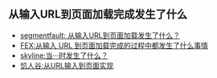 ##  从输入URL到页面加载完成发生了什么

- [segmentfault: 从输入URL到页面加载发生了什么？](https://segmentfault.com/a/1190000006879700)
- [FEX:从输入 URL 到页面加载完成的过程中都发生了什么事情](http://fex.baidu.com/blog/2014/05/what-happen/)
- [skyline:当···时发生了什么？](https://github.com/skyline75489/what-happens-when-zh_CN/blob/master/README.rst)
- [饥人谷:从URL输入到页面实现](https://www.jianshu.com/p/58503b818619)


